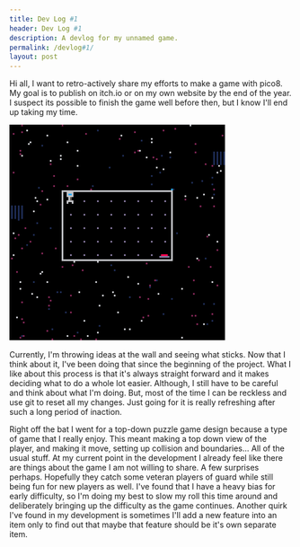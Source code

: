 ```yaml
---
title: Dev Log #1
header: Dev Log #1
description: A devlog for my unnamed game.
permalink: /devlog#1/
layout: post
---
```


Hi all, I want to retro-actively share my efforts to make  a game with pico8. My goal is to publish on itch.io or on my own website by the end of the year. I suspect its possible to finish the game well before then, but I know I'll end up taking my time. 

![picture](/assets/images/devlog/space_1.png)

Currently, I'm throwing ideas at the wall and seeing what sticks. Now that I think about it, I've been doing that since the beginning of the project. What I like about this process is that it's always straight forward and it makes deciding what to do a whole lot easier. Although, I still have to be careful and think about what I'm doing. But, most of the time I can be reckless and use git to reset all my changes. Just going for it is really refreshing after such a long period of inaction.

Right off the bat I went for a top-down puzzle game design because a type of game that I really enjoy. This meant making a top down view of the player, and making it move, setting up collision and boundaries... All of the usual stuff. At my current point in the development I already feel like there are things about the game I am not willing to share. A few surprises perhaps. Hopefully they catch some veteran players of guard while still being fun for new players as well. I've found that I have a heavy bias for early difficulty, so I'm doing my best to slow my roll this time around and deliberately bringing up the difficulty as the game continues. Another quirk I've found in my development is sometimes I'll add a new feature into an item only to find out that maybe that feature should be it's own separate item.

